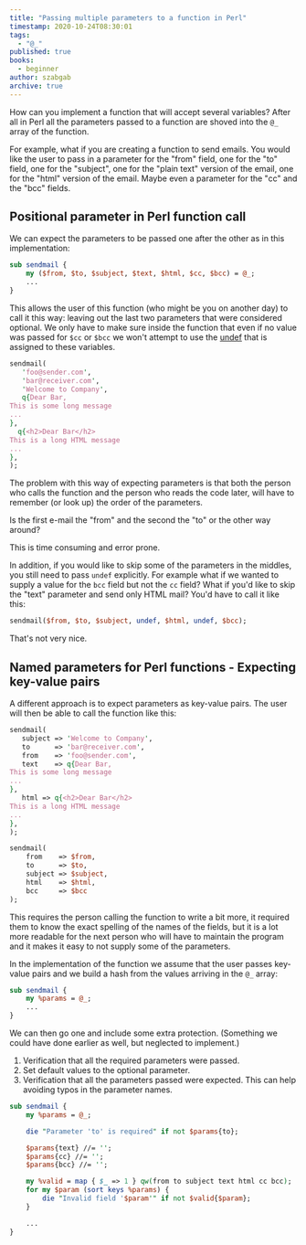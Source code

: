 ```yaml
---
title: "Passing multiple parameters to a function in Perl"
timestamp: 2020-10-24T08:30:01
tags:
  - "@_"
published: true
books:
  - beginner
author: szabgab
archive: true
---
```



How can you implement a function that will accept several variables? After all in Perl all the parameters passed
to a function are shoved into the `@_` array of the function.

For example, what if you are creating a function to send emails.
You would like the user to pass in a parameter for the "from" field, one for the "to" field, one for the "subject",
one for the "plain text" version of the email, one for the "html" version of the email. Maybe even a parameter for the "cc"
and the "bcc" fields.


## Positional parameter in Perl function call

We can expect the parameters to be passed one after the other as in this implementation:

```perl
sub sendmail {
    my ($from, $to, $subject, $text, $html, $cc, $bcc) = @_;
    ...
}
```

This allows the user of this function (who might be you on another day) to call it this way:
leaving out the last two parameters that were considered optional. We only have to make
sure inside the function that even if no value was passed for `$cc` or `$bcc`
we won't attempt to use the [undef](/undef) that is assigned to these variables.

```perl
sendmail(
   'foo@sender.com',
   'bar@receiver.com',
   'Welcome to Company',
   q{Dear Bar,
This is some long message
...
},
  q{<h2>Dear Bar</h2>
This is a long HTML message
...
},
);
```

The problem with this way of expecting parameters is that both the person who calls the function
and the person who reads the code later, will have to remember (or look up) the order of the parameters.

Is the first e-mail the "from" and the second the "to" or the other way around?

This is time consuming and error prone.

In addition, if you would like to skip some of the parameters in the middles, you still need to pass `undef` explicitly.
For example what if we wanted to supply a value for the `bcc` field but not the `cc` field?
What if you'd like to skip the "text" parameter and send only HTML mail?
You'd have to call it like this:

```perl
sendmail($from, $to, $subject, undef, $html, undef, $bcc);
```

That's not very nice.

## Named parameters for Perl functions - Expecting key-value pairs

A different approach is to expect parameters as key-value pairs.
The user will then be able to call the function like this:

```perl
sendmail(
   subject => 'Welcome to Company',
   to      => 'bar@receiver.com',
   from    => 'foo@sender.com',
   text    => q{Dear Bar,
This is some long message
...
},
   html => q{<h2>Dear Bar</h2>
This is a long HTML message
...
},
);
```

```perl
sendmail(
    from    => $from,
    to      => $to,
    subject => $subject,
    html    => $html,
    bcc     => $bcc
);
```

This requires the person calling the function to write a bit more, it required them to know the exact spelling
of the names of the fields, but it is a lot more readable for the next person who will have to maintain the
program and it makes it easy to not supply some of the parameters.

In the implementation of the function we assume that the user passes key-value pairs and we build a hash from
the values arriving in the `@_` array:

```perl
sub sendmail {
    my %params = @_;
    ...
}
```

We can then go one and include some extra protection. (Something we could have done earlier as well, but neglected to implement.)

<ol>
   <li>Verification that all the required parameters were passed.</li>
   <li>Set default values to the optional parameter.</li>
   <li>Verification that all the parameters passed were expected. This can help avoiding typos in the parameter names.</li>
</ol>


```perl
sub sendmail {
    my %params = @_;

    die "Parameter 'to' is required" if not $params{to};

    $params{text} //= '';
    $params{cc} //= '';
    $params{bcc} //= '';

    my %valid = map { $_ => 1 } qw(from to subject text html cc bcc);
    for my $param (sort keys %params) {
        die "Invalid field '$param'" if not $valid{$param};
    }

    ...
}
```


